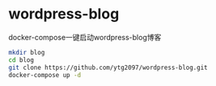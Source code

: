 # wordpress-blog
docker-compose一键启动wordpress-blog博客

```bash
mkdir blog
cd blog
git clone https://github.com/ytg2097/wordpress-blog.git
docker-compose up -d
```
